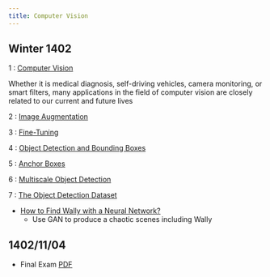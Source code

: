```yaml
---
title: Computer Vision
---
```


## Winter 1402

1
: [Computer Vision](https://d2l.ai/chapter_computer-vision/index.html)

Whether it is medical diagnosis, self-driving vehicles, camera monitoring, or smart filters, many applications in the field of computer vision are closely related to our current and future lives

2
: [Image Augmentation](https://d2l.ai/chapter_computer-vision/image-augmentation.html)

3
: [Fine-Tuning](https://d2l.ai/chapter_computer-vision/fine-tuning.html)

4
: [Object Detection and Bounding Boxes](https://d2l.ai/chapter_computer-vision/bounding-box.html)

5
: [Anchor Boxes](https://d2l.ai/chapter_computer-vision/anchor.html)

6
: [Multiscale Object Detection](https://d2l.ai/chapter_computer-vision/multiscale-object-detection.html)

7
: [The Object Detection Dataset](https://d2l.ai/chapter_computer-vision/object-detection-dataset.html)

* [How to Find Wally with a Neural Network?](https://github.com/tadejmagajna/HereIsWally)
    - Use GAN to produce a chaotic scenes including Wally

## 1402/11/04

* Final Exam [PDF](misc/DL-Final.pdf)
